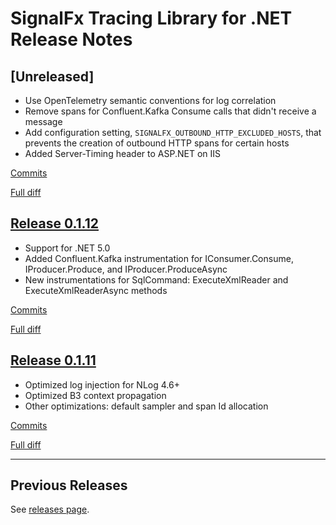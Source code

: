 # SignalFx Tracing Library for .NET Release Notes

## [Unreleased]

- Use OpenTelemetry semantic conventions for log correlation
- Remove spans for Confluent.Kafka Consume calls that didn't receive a message
- Add configuration setting, `SIGNALFX_OUTBOUND_HTTP_EXCLUDED_HOSTS`, that prevents the creation of outbound HTTP spans for certain hosts
- Added Server-Timing header to ASP.NET on IIS

[Commits](https://github.com/signalfx/signalfx-dotnet-tracing/v0.1.12...HEAD)

[Full diff](https://github.com/signalfx/signalfx-dotnet-tracing/v0.1.12..HEAD)

## [Release 0.1.12](https://github.com/signalfx/signalfx-dotnet-tracing/releases/tag/v0.1.12)

- Support for .NET 5.0
- Added Confluent.Kafka instrumentation for IConsumer.Consume, IProducer.Produce, and IProducer.ProduceAsync
- New instrumentations for SqlCommand: ExecuteXmlReader and ExecuteXmlReaderAsync methods

[Commits](https://github.com/signalfx/signalfx-dotnet-tracing/v0.1.11...v0.1.12)

[Full diff](https://github.com/signalfx/signalfx-dotnet-tracing/v0.1.11..v0.1.12)

## [Release 0.1.11](https://github.com/signalfx/signalfx-dotnet-tracing/releases/tag/v0.1.11)

- Optimized log injection for NLog 4.6+
- Optimized B3 context propagation
- Other optimizations: default sampler and span Id allocation

[Commits](https://github.com/signalfx/signalfx-dotnet-tracing/v0.1.10...v0.1.11)

[Full diff](https://github.com/signalfx/signalfx-dotnet-tracing/v0.1.10..v0.1.11)

---

## Previous Releases

See [releases page](https://github.com/signalfx/signalfx-dotnet-tracing/releases).